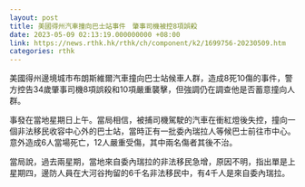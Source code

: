 ```yaml
---
layout: post
title: 美國得州汽車撞向巴士站事件　肇事司機被控8項誤殺
date: 2023-05-09 02:13:19.000000000 +08:00
link: https://news.rthk.hk/rthk/ch/component/k2/1699756-20230509.htm
categories: rthk
---
```


美國得州邊境城市布朗斯維爾汽車撞向巴士站候車人群，造成8死10傷的事件，警方控告34歲肇事司機8項誤殺和10項嚴重襲擊，但強調仍在調查他是否蓄意撞向人群。

事發在當地星期日上午。當局相信，被捕司機駕駛的汽車在衝紅燈後失控，撞向一個非法移民收容中心外的巴士站，當時正有一批委內瑞拉人等候巴士前往市中心。意外造成6人當場死亡，12人嚴重受傷，其中兩名傷者其後不治。

當局說，過去兩星期，當地來自委內瑞拉的非法移民急增，原因不明，指出單是上星期四，邊防人員在大河谷拘留的6千名非法移民中，有4千人是來自委內瑞拉。
